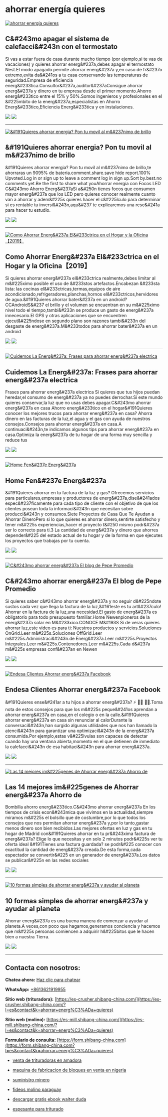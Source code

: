# ahorrar energía quieres

<a href="https://swt.shibang-china.com/?l=es&img&k=ahorrar+energ%C3%ADa+quieres" target="_blank">![ahorrar energía quieres](http://static.shibang-china.com/all-800x300/524.jpg)</a>

## C&#243mo apagar el sistema de calefacci&#243n con el termostato
Si vas a estar fuera de casa durante mucho tiempo (por ejemplo,si te vas de vacaciones) y quieres ahorrar energ&#237a,debes apagar el termostato Nest.El modo apagado permite ahorrar energ&#237a y,en caso de fr&#237o extremo,evita da&#241os a tu casa conservando las temperaturas de seguridad.Empresa de eficiencia energ&#233tica.Consultor&#237a,auditor&#237aConsigue ahorrar energ&#237a y dinero en tu empresa desde el primer momento.Ahorro energ&#233tico entre el 15% y 50%.Somos ingenieros y profesionales en el &#225mbito de la energ&#237a,especialistas en Ahorro Energ&#233tico,Eficiencia Energ&#233tica y en instalaciones.


<a href="https://whatsapp.shibangsoft.com/WhatsApp.php" target="_blank" title="WhatsApp">![](http://static.shibang-china.com/icon/whatsapp.png)</a> <a href="https://swt.shibang-china.com/?l=es&icon&k=ahorrar+energ%C3%ADa+quieres" target="_blank">![](http://static.shibang-china.com/icon/chat-es.png)</a>

---

<a href="https://swt.shibang-china.com/?l=es&img&k=ahorrar+energ%C3%ADa+quieres" target="_blank">![&#191Quieres ahorrar energia? Pon tu movil al m&#237nimo de brillo](http://static.shibang-china.com/all-800x300/752.jpg)</a>

## &#191Quieres ahorrar energia? Pon tu movil al m&#237nimo de brillo
&#191Quieres ahorrar energia? Pon tu movil al m&#237nimo de brillo,te ahorraras un 9095% de bateria.comment.share.save hide report.100% Upvoted.Log in or sign up to leave a comment log in sign up.Sort by.best.no comments yet.Be the first to share what youAhorrar energia con Focos LED C&#243mo Ahorro Energ&#237aSi a&#250n tienes focos que consumen mayor energ&#237a que los LED pero quieres conocer realmente cuanto van a ahorrar y adem&#225s quieres hacer el c&#225lculo para determinar si es rentable tu inversi&#243n,aqu&#237 te explicaremos una rese&#241a para hacer tu estudio.


<a href="https://whatsapp.shibangsoft.com/WhatsApp.php" target="_blank" title="WhatsApp">![](http://static.shibang-china.com/icon/whatsapp.png)</a> <a href="https://swt.shibang-china.com/?l=es&icon&k=ahorrar+energ%C3%ADa+quieres" target="_blank">![](http://static.shibang-china.com/icon/chat-es.png)</a>

---

<a href="https://swt.shibang-china.com/?l=es&img&k=ahorrar+energ%C3%ADa+quieres" target="_blank">![Como Ahorrar Energ&#237a El&#233ctrica en el Hogar y la Oficina【2019】](http://static.shibang-china.com/all-800x300/867.jpg)</a>

## Como Ahorrar Energ&#237a El&#233ctrica en el Hogar y la Oficina【2019】
Si quieres ahorrar energ&#237a el&#233ctrica realmente,debes limitar al m&#225ximo posible el uso de &#233stos artefactos.Encabezan &#233sta lista: las cocinas el&#233ctricas,termas,equipos de aire acondicionado,refrigeradores,planchas,hornos el&#233ctricos,hervidores de agua.&#191Quieres ahorrar bater&#237a en un android? CCAndroidS&#237 el brillo y el volumen se encuentran en su m&#225ximo nivel todo el tiempo,tambi&#233n se produce un gasto de energ&#237a innecesario.El GPS y otras aplicaciones que se encuentren ejecut&#225ndose en segundo plano son razones tambi&#233n del desgaste de energ&#237a.M&#233todos para ahorrar bater&#237a en un android


<a href="https://whatsapp.shibangsoft.com/WhatsApp.php" target="_blank" title="WhatsApp">![](http://static.shibang-china.com/icon/whatsapp.png)</a> <a href="https://swt.shibang-china.com/?l=es&icon&k=ahorrar+energ%C3%ADa+quieres" target="_blank">![](http://static.shibang-china.com/icon/chat-es.png)</a>

---

<a href="https://swt.shibang-china.com/?l=es&img&k=ahorrar+energ%C3%ADa+quieres" target="_blank">![Cuidemos La Energ&#237a: Frases para ahorrar energ&#237a electrica](http://static.shibang-china.com/all-800x300/1479.jpg)</a>

## Cuidemos La Energ&#237a: Frases para ahorrar energ&#237a electrica
Frases para ahorrar energ&#237a electrica Si quieres que tus hijos puedan heredar,el consumo de energ&#237a ya no puedes derrochar.Si este mundo quieres conservar,la luz que no usas debes apagar.C&#243mo ahorrar energ&#237a en casa Ahorro energ&#233tico en el hogar&#191Quieres conocer los mejores trucos para ahorrar energ&#237a en casa? Ahorra dinero en las facturas de la luz,el agua y el gas con ayuda de nuestros consejos.Consejos para ahorrar energ&#237a en casa.A continuaci&#243n,te indicamos algunos tips para ahorrar energ&#237a en casa.Optimiza la energ&#237a de tu hogar de una forma muy sencilla y reduce tus


<a href="https://whatsapp.shibangsoft.com/WhatsApp.php" target="_blank" title="WhatsApp">![](http://static.shibang-china.com/icon/whatsapp.png)</a> <a href="https://swt.shibang-china.com/?l=es&icon&k=ahorrar+energ%C3%ADa+quieres" target="_blank">![](http://static.shibang-china.com/icon/chat-es.png)</a>

---

<a href="https://swt.shibang-china.com/?l=es&img&k=ahorrar+energ%C3%ADa+quieres" target="_blank">![Home Fen&#237e Energ&#237a](http://static.shibang-china.com/all-800x300/1120.jpg)</a>

## Home Fen&#237e Energ&#237a
&#191Quieres ahorrar en tu factura de la luz y gas? Ofrecemos servicios para particulares,empresas y productores de energ&#237a,dise&#241ados espec&#237ficamente para cada tipo de cliente con el objetivo de que los clientes posean toda la informaci&#243n que necesitan sobre producci&#243n y consumos.Siete Proyectos de Casa Que Te Ayudan a Ahorrar DineroPero si lo que quieres es ahorrar dinero,sentirte satisfecho y tener m&#225s experiencias,hacer el proyecto t&#250 mismo podr&#237a ser lo correcto para ti.3 La cantidad de energ&#237a y dinero que ahorres depender&#225 del estado actual de tu hogar y de la forma en que ejecutes los proyectos que trabajas por tu cuenta.


<a href="https://whatsapp.shibangsoft.com/WhatsApp.php" target="_blank" title="WhatsApp">![](http://static.shibang-china.com/icon/whatsapp.png)</a> <a href="https://swt.shibang-china.com/?l=es&icon&k=ahorrar+energ%C3%ADa+quieres" target="_blank">![](http://static.shibang-china.com/icon/chat-es.png)</a>

---

<a href="https://swt.shibang-china.com/?l=es&img&k=ahorrar+energ%C3%ADa+quieres" target="_blank">![C&#243mo ahorrar energ&#237a El blog de Pepe Promedio](http://static.shibang-china.com/all-800x300/632.jpg)</a>

## C&#243mo ahorrar energ&#237a El blog de Pepe Promedio
Si quieres saber c&#243mo ahorrar energ&#237a y no seguir d&#225ndote sustos cada vez que llega la factura de la luz,&#161este es tu art&#237culo! Ahorrar en la factura de la luz,una necesidad.El gasto de energ&#237a es obligatorio para todo presupuesto familiar.Home Newenpioneros de la energ&#237a solar en M&#233xico.CONOCE M&#193S Si de veras quieres ahorrar luz,este video es para ti: Nuestros productos y servicios.Soluciones OnGrid.Leer m&#225s.Soluciones OffGrid.Leer m&#225s.Administraci&#243n.de Energ&#237a.Leer m&#225s.Proyectos Integrales.Leer m&#225s.Contenedores.Leer m&#225s.Cada d&#237a m&#225s empresas conf&#237an en Newen


<a href="https://whatsapp.shibangsoft.com/WhatsApp.php" target="_blank" title="WhatsApp">![](http://static.shibang-china.com/icon/whatsapp.png)</a> <a href="https://swt.shibang-china.com/?l=es&icon&k=ahorrar+energ%C3%ADa+quieres" target="_blank">![](http://static.shibang-china.com/icon/chat-es.png)</a>

---

<a href="https://swt.shibang-china.com/?l=es&img&k=ahorrar+energ%C3%ADa+quieres" target="_blank">![Endesa Clientes Ahorrar energ&#237a Facebook](http://static.shibang-china.com/all-800x300/814.jpg)</a>

## Endesa Clientes Ahorrar energ&#237a Facebook
&#191Quieres ense&#241ar a tu hijos a ahorrar energ&#237a? ⚡️ 👦🏼 🧒🏻.Toma nota de estos consejos para que los m&#225s peque&#241os aprendan a ahorrar energ&#237a en casa,en el colegio o en la calle.&#191Quieres ahorrar energ&#237a en casa sin renunciar al calorDurante la conversaci&#243n,han surgido algunas utilidades que nos han llamado la atenci&#243n para garantizar una optimizaci&#243n de la energ&#237a consumida.Por ejemplo,estas v&#225lvulas son capaces de detectar cuando hay una ventana abierta,momento en el que detienen de inmediato la calefacci&#243n de esa habitaci&#243n para ahorrar energ&#237a.


<a href="https://whatsapp.shibangsoft.com/WhatsApp.php" target="_blank" title="WhatsApp">![](http://static.shibang-china.com/icon/whatsapp.png)</a> <a href="https://swt.shibang-china.com/?l=es&icon&k=ahorrar+energ%C3%ADa+quieres" target="_blank">![](http://static.shibang-china.com/icon/chat-es.png)</a>

---

<a href="https://swt.shibang-china.com/?l=es&img&k=ahorrar+energ%C3%ADa+quieres" target="_blank">![Las 14 mejores im&#225genes de Ahorrar energ&#237a Ahorro de](http://static.shibang-china.com/all-800x300/803.jpg)</a>

## Las 14 mejores im&#225genes de Ahorrar energ&#237a Ahorro de
Bombilla ahorro energ&#233tico.C&#243mo ahorrar energ&#237a En los tiempos de crisis econ&#243mica que vivimos en la actualidad,siempre miramos m&#225s el bolsillo que de costumbre,por lo que todos los consejos que nos permitan ahorrar energ&#237a y,por lo tanto,gastar menos dinero son bien recibidos.Las mejores ofertas en luz y gas en tu hogar de Madrid con&#191Quieres ahorrar en tu pr&#243xima factura de energ&#237a? Elige lo que necesitas y en solo 2 minutos podr&#225s ver tu oferta ideal &#191Tienes una factura guardada? se podr&#225 conocer con exactitud la cantidad de energ&#237a creada.De esta forma,cada espectador se convertir&#225 en un generador de energ&#237a.Los datos se publicar&#225n en las redes sociales


<a href="https://whatsapp.shibangsoft.com/WhatsApp.php" target="_blank" title="WhatsApp">![](http://static.shibang-china.com/icon/whatsapp.png)</a> <a href="https://swt.shibang-china.com/?l=es&icon&k=ahorrar+energ%C3%ADa+quieres" target="_blank">![](http://static.shibang-china.com/icon/chat-es.png)</a>

---

<a href="https://swt.shibang-china.com/?l=es&img&k=ahorrar+energ%C3%ADa+quieres" target="_blank">![10 formas simples de ahorrar energ&#237a y ayudar al planeta](http://static.shibang-china.com/all-800x300/647.jpg)</a>

## 10 formas simples de ahorrar energ&#237a y ayudar al planeta
Ahorrar energ&#237a es una buena manera de comenzar a ayudar al planeta.A veces,con poco que hagamos,generamos conciencia y hacemos que m&#225s personas comiencen a adquirir h&#225bitos que le hacen bien a nuestra Tierra.

<a href="https://whatsapp.shibangsoft.com/WhatsApp.php" target="_blank" title="WhatsApp">![](http://static.shibang-china.com/icon/whatsapp.png)</a> <a href="https://swt.shibang-china.com/?l=es&icon&k=ahorrar+energ%C3%ADa+quieres" target="_blank">![](http://static.shibang-china.com/icon/chat-es.png)</a>

---
## Contacta con nosotros:

**Chatea ahora:** [Haz clic para chatear](https://swt.shibang-china.com?l=es&contact&k=ahorrar+energ%C3%ADa+quieres)

**WhatsApp:**  [+8613621919955](https://whatsapp.shibangsoft.com/WhatsApp.php)

**Sitio web (trituradora):** [https://es-crusher.shibang-china.com/](https://es-crusher.shibang-china.com/?l=es&contact&k=ahorrar+energ%C3%ADa+quieres)

**Sitio web (molino):** [https://es-mill.shibang-china.com/](https://es-mill.shibang-china.com/?l=es&contact&k=ahorrar+energ%C3%ADa+quieres)

**Formulario de consulta:** [https://form.shibang-china.com](https://form.shibang-china.com?l=es&contact&k=ahorrar+energ%C3%ADa+quieres)

* [venta de trituradoras en amadora](../74/venta%20de%20trituradoras%20en%20amadora.md)

* [maquina de fabricacion de bloques en venta en nigeria](../66/maquina%20de%20fabricacion%20de%20bloques%20en%20venta%20en%20nigeria.md)

* [suministro minero](../79/suministro%20minero.md)

* [fideos molino paraguay](../74/fideos%20molino%20paraguay.md)

* [descargar gratis ebook walter duda](../66/descargar%20gratis%20ebook%20walter%20duda.md)

* [espesante para triturado](../78/espesante%20para%20triturado.md)